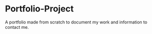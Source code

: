 # Portfolio-Project
A portfolio made from scratch to document my work and information to contact me.
